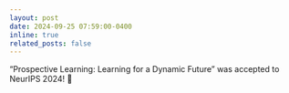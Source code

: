 ```yaml
---
layout: post
date: 2024-09-25 07:59:00-0400
inline: true
related_posts: false
---
```


“Prospective Learning: Learning for a Dynamic Future” was accepted to NeurIPS 2024! 💫